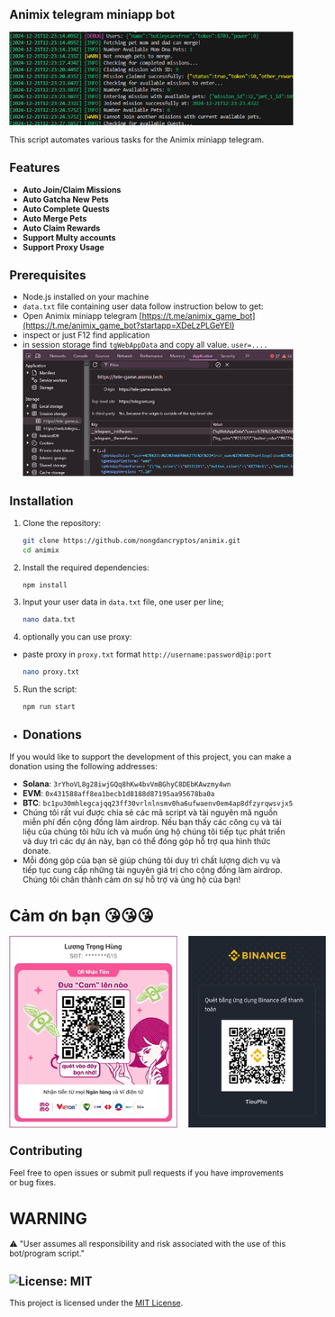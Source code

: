 ## Animix telegram miniapp bot
![banner](image/image.png)

This script automates various tasks for the Animix miniapp telegram.

## Features

- **Auto Join/Claim Missions**
- **Auto Gatcha New Pets**
- **Auto Complete Quests**
- **Auto Merge Pets**
- **Auto Claim Rewards**
- **Support Multy accounts**
- **Support Proxy Usage**

## Prerequisites

- Node.js installed on your machine
- `data.txt` file containing user data follow instruction below to get:
- Open Animix miniapp telegram [https://t.me/animix_game_bot](https://t.me/animix_game_bot?startapp=XDeLzPLGeYEI)
- inspect or just F12 find application
- in session storage find `tgWebAppData` and copy all value. `user=....`
![usersData](image/image-1.png)

## Installation

1. Clone the repository:
    ```sh
    git clone https://github.com/nongdancryptos/animix.git
    cd animix
    ```

2. Install the required dependencies:
    ```sh
    npm install
    ```
3. Input your user data in `data.txt` file, one user per line;
    ```sh
    nano data.txt
    ```
4. optionally you can use proxy: 
- paste proxy in `proxy.txt` format `http://username:password@ip:port` 
    ```sh
    nano proxy.txt
    ```
5. Run the script:
    ```sh
    npm run start
    ```
- ## Donations
If you would like to support the development of this project, you can make a donation using the following addresses:

- **Solana**: `3rYhoVL8g28iwjGQq8hKw4bvVmBGhyC8DEbKAwzmy4wn`
- **EVM**: `0x431588aff8ea1becb1d8188d87195aa95678ba0a`
- **BTC**: `bc1pu30mhlegcajqq23ff30vrlnlnsmv0ha6ufwaenv0em4ap8dfzyrqwsvjx5`
- Chúng tôi rất vui được chia sẻ các mã script và tài nguyên mã nguồn miễn phí đến cộng đồng làm airdrop. Nếu bạn thấy các công cụ và tài liệu của chúng tôi hữu ích và muốn ủng hộ chúng tôi tiếp tục phát triển và duy trì các dự án này, bạn có thể đóng góp hỗ trợ qua hình thức donate.
- Mỗi đóng góp của bạn sẽ giúp chúng tôi duy trì chất lượng dịch vụ và tiếp tục cung cấp những tài nguyên giá trị cho cộng đồng làm airdrop. Chúng tôi chân thành cảm ơn sự hỗ trợ và ủng hộ của bạn!
# Cảm ơn bạn 😘😘😘

<div style="display: flex; gap: 20px;">
  <img src="https://raw.githubusercontent.com/nongdancryptos/image/refs/heads/main/qr-momo.jpg" alt="QR Momo" height="340" />
  <img src="https://raw.githubusercontent.com/nongdancryptos/image/refs/heads/main/qr-binance.jpg" alt="QR Binance" height="340" />
</div>

## Contributing

Feel free to open issues or submit pull requests if you have improvements or bug fixes.

# WARNING
⚠️ "User assumes all responsibility and risk associated with the use of this bot/program script."

## ![License: MIT](https://img.shields.io/badge/License-MIT-yellow.svg)

This project is licensed under the [MIT License](LICENSE).
